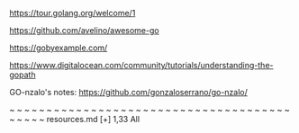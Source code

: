 https://tour.golang.org/welcome/1

https://github.com/avelino/awesome-go

https://gobyexample.com/

https://www.digitalocean.com/community/tutorials/understanding-the-gopath



GO-nzalo's notes: https://github.com/gonzaloserrano/go-nzalo/

~
~
~
~
~
~
~
~
~
~
~
~
~
~
~
~
~
~
~
~
~
~
~
~
~
~
~
~
~
~
~
~
~
~
~
~
~
~
~
~
~
~
~
resources.md [+]                                                                                                                                                       1,33           All


